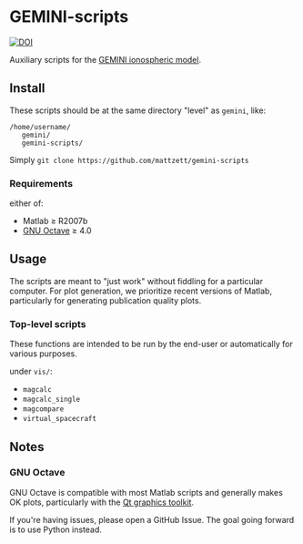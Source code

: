 # GEMINI-scripts

[![DOI](https://zenodo.org/badge/154507405.svg)](https://zenodo.org/badge/latestdoi/154507405)

Auxiliary scripts for the [GEMINI ionospheric model](https://github.com/mattzett/gemini-scripts).

## Install

These scripts should be at the same directory "level" as `gemini`, like:

```
/home/username/
   gemini/
   gemini-scripts/
```

Simply `git clone https://github.com/mattzett/gemini-scripts`

### Requirements

either of:

* Matlab &ge; R2007b
* [GNU Octave](https://www.gnu.org/software/octave/) &ge; 4.0

## Usage

The scripts are meant to "just work" without fiddling for a particular computer.
For plot generation, we prioritize recent versions of Matlab, particularly for generating publication quality plots.

### Top-level scripts

These functions are intended to be run by the end-user or automatically for various purposes.

under `vis/`:

* `magcalc`
* `magcalc_single`
* `magcompare`
* `virtual_spacecraft`

## Notes

### GNU Octave

GNU Octave is compatible with most Matlab scripts and generally makes OK plots, particularly with the [Qt graphics toolkit](https://octave.org/doc/v5.1.0/Graphics-Toolkits.html).

If you're having issues, please open a GitHub Issue.
The goal going forward is to use Python instead.
